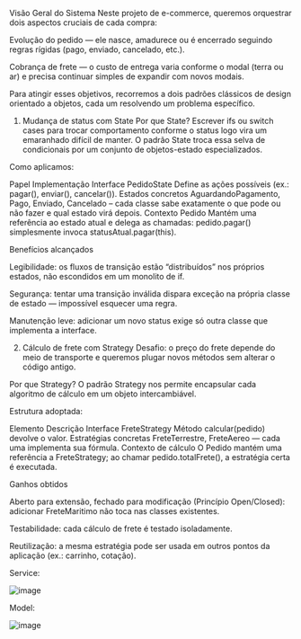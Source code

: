 Visão Geral do Sistema
Neste projeto de e-commerce, queremos orquestrar dois aspectos cruciais de cada compra:

Evolução do pedido — ele nasce, amadurece ou é encerrado seguindo regras rígidas (pago, enviado, cancelado, etc.).

Cobrança de frete — o custo de entrega varia conforme o modal (terra ou ar) e precisa continuar simples de expandir com novos modais.

Para atingir esses objetivos, recorremos a dois padrões clássicos de design orientado a objetos, cada um resolvendo um problema específico.

1. Mudança de status com State
Por que State?
Escrever ifs ou switch cases para trocar comportamento conforme o status logo vira um emaranhado difícil de manter. O padrão State troca essa selva de condicionais por um conjunto de objetos-estado especializados.

Como aplicamos:

Papel	Implementação
Interface PedidoState	Define as ações possíveis (ex.: pagar(), enviar(), cancelar()).
Estados concretos	AguardandoPagamento, Pago, Enviado, Cancelado – cada classe sabe exatamente o que pode ou não fazer e qual estado virá depois.
Contexto Pedido	Mantém uma referência ao estado atual e delega as chamadas: pedido.pagar() simplesmente invoca statusAtual.pagar(this).

Benefícios alcançados

Legibilidade: os fluxos de transição estão “distribuídos” nos próprios estados, não escondidos em um monolito de if.

Segurança: tentar uma transição inválida dispara exceção na própria classe de estado — impossível esquecer uma regra.

Manutenção leve: adicionar um novo status exige só outra classe que implementa a interface.

2. Cálculo de frete com Strategy
Desafio: o preço do frete depende do meio de transporte e queremos plugar novos métodos sem alterar o código antigo.

Por que Strategy?
O padrão Strategy nos permite encapsular cada algoritmo de cálculo em um objeto intercambiável.

Estrutura adoptada:

Elemento	Descrição
Interface FreteStrategy	Método calcular(pedido) devolve o valor.
Estratégias concretas	FreteTerrestre, FreteAereo — cada uma implementa sua fórmula.
Contexto de cálculo	O Pedido mantém uma referência a FreteStrategy; ao chamar pedido.totalFrete(), a estratégia certa é executada.

Ganhos obtidos

Aberto para extensão, fechado para modificação (Princípio Open/Closed): adicionar FreteMaritimo não toca nas classes existentes.

Testabilidade: cada cálculo de frete é testado isoladamente.

Reutilização: a mesma estratégia pode ser usada em outros pontos da aplicação (ex.: carrinho, cotação).






Service:

![image](https://github.com/user-attachments/assets/eb754f42-3ab0-4f43-9114-102dfc0b5c3c)

Model:

![image](https://github.com/user-attachments/assets/ce4a7c10-3f33-4f65-9361-8193abe97731)



